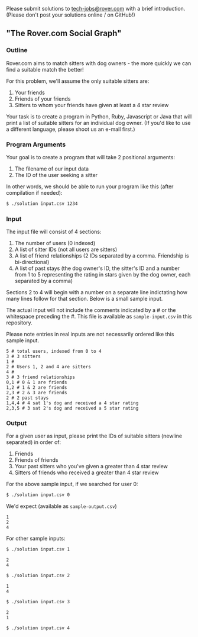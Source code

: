 Please submit solutions to
<a href="mailto:tech-jobs@rover.com">tech-jobs@rover.com</a> with a
brief introduction. (Please don't post your solutions online / on GitHub!)

## "The Rover.com Social Graph"

### Outline

Rover.com aims to match sitters with dog owners - the more quickly
we can find a suitable match the better!

For this problem, we'll assume the only suitable sitters are:

1. Your friends
2. Friends of your friends
3. Sitters to whom your friends have given at least a 4 star review

Your task is to create a program in Python, Ruby, Javascript or Java
that will print a list of suitable sitters for an individual dog owner.
(If you'd like to use a different language, please shoot us an e-mail first.)

### Program Arguments

Your goal is to create a program that will take 2 positional arguments:

1. The filename of our input data
2. The ID of the user seeking a sitter

In other words, we should be able to run your program like this (after compilation if needed):

```bash
$ ./solution input.csv 1234
```

### Input

The input file will consist of 4 sections:

1. The number of users (0 indexed)
2. A list of sitter IDs (not all users are sitters)
3. A list of friend relationships (2 IDs separated by a comma. Friendship is bi-directional)
4. A list of past stays (the dog owner's ID, the sitter's ID and a number from 1 to 5 representing
    the rating in stars given by the dog owner, each separated by a comma)

Sections 2 to 4 will begin with a number on a separate line indictating how many lines
follow for that section. Below is a small sample input.

The actual input will not include the comments indicated by a # or the whitespace preceding the #.
This file is available as ```sample-input.csv``` in this repository.

Please note entries in real inputs are not necessarily ordered like this
sample input.

```csv
5 # total users, indexed from 0 to 4
3 # 3 sitters
1 #
2 # Users 1, 2 and 4 are sitters
4 #
3 # 3 friend relationships
0,1 # 0 & 1 are friends
1,2 # 1 & 2 are friends
2,3 # 2 & 3 are friends
2 # 2 past stays
1,4,4 # 4 sat 1's dog and received a 4 star rating
2,3,5 # 3 sat 2's dog and received a 5 star rating
```

### Output

For a given user as input, please print the IDs of suitable sitters (newline separated) in order of:

1. Friends
2. Friends of friends
3. Your past sitters who you've given a greater than 4 star review
4. Sitters of friends who received a greater than 4 star review

For the above sample input, if we searched for user 0:

```bash
$ ./solution input.csv 0
```

We'd expect (available as ```sample-output.csv```)

```
1
2
4
```

For other sample inputs:

```bash
$ ./solution input.csv 1
```

```
2
4
```

```bash
$ ./solution input.csv 2
```

```
1
4
```

```bash
$ ./solution input.csv 3
```

```
2
1
```

```bash
$ ./solution input.csv 4
```

```
```
